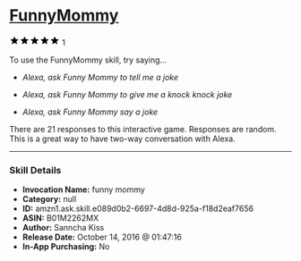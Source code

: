 # [FunnyMommy](http://alexa.amazon.com/#skills/amzn1.ask.skill.e089d0b2-6697-4d8d-925a-f18d2eaf7656)
![5 stars](../../images/ic_star_black_18dp_1x.png)![5 stars](../../images/ic_star_black_18dp_1x.png)![5 stars](../../images/ic_star_black_18dp_1x.png)![5 stars](../../images/ic_star_black_18dp_1x.png)![5 stars](../../images/ic_star_black_18dp_1x.png) 1

To use the FunnyMommy skill, try saying...

* *Alexa, ask Funny Mommy to tell me a joke*

* *Alexa, ask Funny Mommy to give me a knock knock joke*

* *Alexa, ask Funny Mommy say a joke*

There are 21 responses to this interactive game.  Responses are random. This is a great way to have two-way conversation with Alexa.

***

### Skill Details

* **Invocation Name:** funny mommy
* **Category:** null
* **ID:** amzn1.ask.skill.e089d0b2-6697-4d8d-925a-f18d2eaf7656
* **ASIN:** B01M2262MX
* **Author:** Sanncha Kiss
* **Release Date:** October 14, 2016 @ 01:47:16
* **In-App Purchasing:** No
